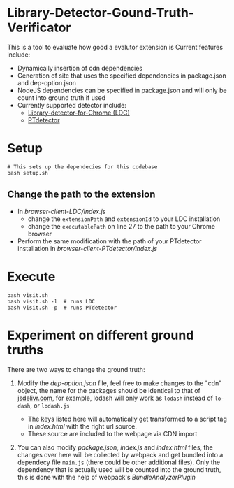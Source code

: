 # Library-Detector-Gound-Truth-Verificator
This is a tool to evaluate how good a evalutor extension is
Current features include:
- Dynamically insertion of cdn dependencies
- Generation of site that uses the specified dependencies in package.json and dep-option.json
- NodeJS dependencies can be specified in package.json and will only be count into ground truth if used
- Currently supported detector include:
    - [Library-detector-for-Chrome (LDC)](https://github.com/johnmichel/Library-Detector-for-Chrome)
    - [PTdetector](https://github.com/aaronxyliu/PTdetector)

# Setup
```
# This sets up the dependecies for this codebase
bash setup.sh
```

## Change the path to the extension
- In *browser-client-LDC/index.js*
    - change the `extensionPath` and `extensionId` to your LDC installation
    - change the `executablePath` on line 27 to the path to your Chrome browser
- Perform the same modification with the path of your PTdetector installation in *browser-client-PTdetector/index.js*

# Execute
```
bash visit.sh
bash visit.sh -l  # runs LDC
bash visit.sh -p  # runs PTdetector
```

# Experiment on different ground truths
There are two ways to change the ground truth:
1. Modify the *dep-option.json* file, feel free to make changes to the "cdn" object, the name for the packages should be identical to that of [jsdelivr.com](https://www.jsdelivr.com), for example, lodash will only work as `lodash` instead of `lo-dash`, or `lodash.js`

    - The keys listed here will automatically get transformed to a script tag in *index.html* with the right url source.
    - These source are included to the webpage via CDN import

2. You can also modify *package.json*, *index.js* and *index.html* files, the changes over here will be collected by webpack and get bundled into a dependecy file `main.js` (there could be other additional files). Only the dependency that is actually used will be counted into the ground truth, this is done with the help of webpack's *BundleAnalyzerPlugin* 